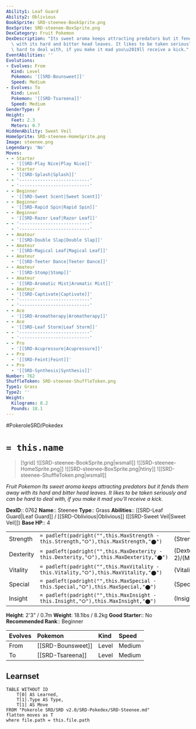 ```yaml
---
Ability1: Leaf Guard
Ability2: Oblivious
BookSprite: SRD-steenee-BookSprite.png
BoxSprite: SRD-steenee-BoxSprite.png
DexCategory: Fruit Pokemon
DexDescription: "Its sweet aroma keeps attracting predators but it fends them away\
  \ with its hard and bitter head leaves. It likes to be taken seriously and can be\
  \ hard to deal with, if you make it mad you\u2019ll receive a kick."
EventAbilities: ''
Evolutions:
- Evolves: From
  Kind: Level
  Pokemon: '[[SRD-Bounsweet]]'
  Speed: Medium
- Evolves: To
  Kind: Level
  Pokemon: '[[SRD-Tsareena]]'
  Speed: Medium
GenderType: F
Height:
  Feet: 2.3
  Meters: 0.7
HiddenAbility: Sweet Veil
HomeSprite: SRD-steenee-HomeSprite.png
Image: steenee.png
Legendary: 'No'
Moves:
- - Starter
  - '[[SRD-Play Nice|Play Nice]]'
- - Starter
  - '[[SRD-Splash|Splash]]'
- - '---------------------------'
  - '---------------------------'
- - Beginner
  - '[[SRD-Sweet Scent|Sweet Scent]]'
- - Beginner
  - '[[SRD-Rapid Spin|Rapid Spin]]'
- - Beginner
  - '[[SRD-Razor Leaf|Razor Leaf]]'
- - '---------------------------'
  - '---------------------------'
- - Amateur
  - '[[SRD-Double Slap|Double Slap]]'
- - Amateur
  - '[[SRD-Magical Leaf|Magical Leaf]]'
- - Amateur
  - '[[SRD-Teeter Dance|Teeter Dance]]'
- - Amateur
  - '[[SRD-Stomp|Stomp]]'
- - Amateur
  - '[[SRD-Aromatic Mist|Aromatic Mist]]'
- - Amateur
  - '[[SRD-Captivate|Captivate]]'
- - '---------------------------'
  - '---------------------------'
- - Ace
  - '[[SRD-Aromatherapy|Aromatherapy]]'
- - Ace
  - '[[SRD-Leaf Storm|Leaf Storm]]'
- - '---------------------------'
  - '---------------------------'
- - Pro
  - '[[SRD-Acupressure|Acupressure]]'
- - Pro
  - '[[SRD-Feint|Feint]]'
- - Pro
  - '[[SRD-Synthesis|Synthesis]]'
Number: 762
ShuffleToken: SRD-steenee-ShuffleToken.png
Type1: Grass
Type2: ''
Weight:
  Kilograms: 8.2
  Pounds: 18.1
---
```


#PokeroleSRD/Pokedex

# `= this.name`

> [!grid]
> ![[SRD-steenee-BookSprite.png|wsmall]]
> ![[SRD-steenee-HomeSprite.png]]
> ![[SRD-steenee-BoxSprite.png|htiny]]
> ![[SRD-steenee-ShuffleToken.png|wsmall]]


*Fruit Pokemon*
*Its sweet aroma keeps attracting predators but it fends them away with its hard and bitter head leaves. It likes to be taken seriously and can be hard to deal with, if you make it mad you’ll receive a kick.*

**DexID**:: 0762
**Name**:: Steenee
**Type**:: Grass
**Abilities**:: [[SRD-Leaf Guard|Leaf Guard]] / [[SRD-Oblivious|Oblivious]] ([[SRD-Sweet Veil|Sweet Veil]])
**Base HP**:: 4

|           |                                                                                        |                                          |
| --------- | -------------------------------------------------------------------------------------- | ---------------------------------------- |
| Strength  | `= padleft(padright("",this.MaxStrength - this.Strength,"⭘"),this.MaxStrength,"⬤")`    | (Strength::1)/(MaxStrength::3)   |
| Dexterity | `= padleft(padright("",this.MaxDexterity - this.Dexterity,"⭘"),this.MaxDexterity,"⬤")` | (Dexterity:: 2)/(MaxDexterity::4) |
| Vitality  | `= padleft(padright("",this.MaxVitality - this.Vitality,"⭘"),this.MaxVitality,"⬤")`    | (Vitality::2)/(MaxVitality::4)   |
| Special   | `= padleft(padright("",this.MaxSpecial - this.Special,"⭘"),this.MaxSpecial,"⬤")`       | (Special::1)/(MaxSpecial::3)     |
| Insight   | `= padleft(padright("",this.MaxInsight - this.Insight,"⭘"),this.MaxInsight,"⬤")`       | (Insight::2)/(MaxInsight::4)     |

**Height**: 2'3" / 0.7m
**Weight**: 18.1lbs / 8.2kg
**Good Starter**:: No
**Recommended Rank**:: Beginner

| Evolves   | Pokemon           | Kind   | Speed   |
|:----------|:------------------|:-------|:--------|
| From      | [[SRD-Bounsweet]] | Level  | Medium  |
| To        | [[SRD-Tsareena]]  | Level  | Medium  |

## Learnset

```dataview
TABLE WITHOUT ID
    T[0] AS Learned,
    T[1].Type AS Type,
    T[1] AS Move
FROM "Pokerole SRD/SRD v2.0/SRD-Pokedex/SRD-Steenee.md"
flatten moves as T
where file.path = this.file.path
```
